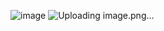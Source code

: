 ![image](https://github.com/user-attachments/assets/ec334c12-d2b1-4b71-96c0-9d2c17759255)
![Uploading image.png…]()

